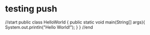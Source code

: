 # testing push
//start
public class HelloWorld {
    public static void main(String[] args){
        System.out.println("Hello World!");
    }
}
//end

